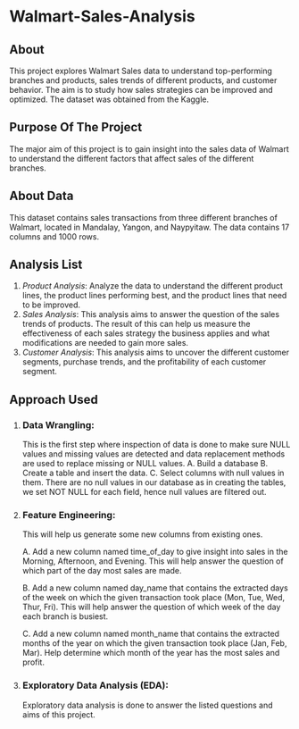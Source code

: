 # Walmart-Sales-Analysis
## About
This project explores Walmart Sales data to understand top-performing branches and products, sales trends of different products, and customer behavior. The aim is to study how sales strategies can be improved and optimized. The dataset was obtained from the Kaggle.
## Purpose Of The Project
The major aim of this project is to gain insight into the sales data of Walmart to understand the different factors that affect sales of the different branches.
## About Data
This dataset contains sales transactions from three different branches of Walmart, located in Mandalay, Yangon, and Naypyitaw. The data contains 17 columns and 1000 rows.
## Analysis List
1. _Product Analysis_: 
Analyze the data to understand the different product lines, the product lines performing best, and the product lines that need to be improved.
2. _Sales Analysis_: 
This analysis aims to answer the question of the sales trends of products. The result of this can help us measure the effectiveness of each sales strategy the business applies and what modifications are needed to gain more sales.
3. _Customer Analysis_: 
This analysis aims to uncover the different customer segments, purchase trends, and the profitability of each customer segment.
## Approach Used
1. ### Data Wrangling:
   This is the first step where inspection of data is done to make sure NULL values and missing values are detected and data replacement methods are used to replace missing or NULL 
   values.
   A. Build a database
   B. Create a table and insert the data.
   C. Select columns with null values in them. There are no null values in our database as in creating the tables, we set NOT NULL for each field, hence null values are filtered out.

2. ### Feature Engineering:
   This will help us generate some new columns from existing ones.

   A. Add a new column named time_of_day to give insight into sales in the Morning, Afternoon, and Evening. This will help answer the question of which part of the day most sales are 
   made.

   B. Add a new column named day_name that contains the extracted days of the week on which the given transaction took place (Mon, Tue, Wed, Thur, Fri). This will help answer the 
   question of which week of the day each branch is busiest.

   C. Add a new column named month_name that contains the extracted months of the year on which the given transaction took place (Jan, Feb, Mar). Help determine which month of the year 
   has the most sales and profit.

3. ### Exploratory Data Analysis (EDA):
   Exploratory data analysis is done to answer the listed questions and aims of this project.







